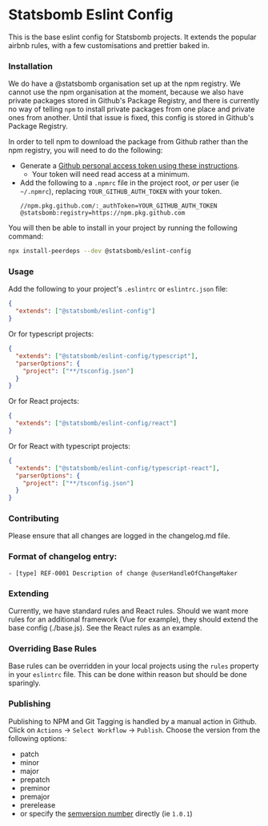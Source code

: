 # Statsbomb Eslint Config

This is the base eslint config for Statsbomb projects.
It extends the popular airbnb rules, with a few customisations and prettier baked in.

### Installation

We do have a @statsbomb organisation set up at the npm registry.
We cannot use the npm organisation at the moment, because we also have private packages stored in Github's Package Registry, and there is currently no way of telling `npm` to install private packages from one place and private ones from another.
Until that issue is fixed, this config is stored in Github's Package Registry.

In order to tell npm to download the package from Github rather than the npm registry, you will need to do the following:

- Generate a [Github personal access token using these instructions](https://docs.github.com/en/github/authenticating-to-github/creating-a-personal-access-token).
  - Your token will need read access at a minimum.
- Add the following to a `.npmrc` file in the project root, _or_ per user (ie `~/.npmrc`), replacing `YOUR_GITHUB_AUTH_TOKEN` with your token.
  ```
  //npm.pkg.github.com/:_authToken=YOUR_GITHUB_AUTH_TOKEN
  @statsbomb:registry=https://npm.pkg.github.com
  ```

You will then be able to install in your project by running the following command:

```bash
npx install-peerdeps --dev @statsbomb/eslint-config
```

### Usage

Add the following to your project's `.eslintrc` or `eslintrc.json` file:

```json
{
  "extends": ["@statsbomb/eslint-config"]
}
```

Or for typescript projects:

```json
{
  "extends": ["@statsbomb/eslint-config/typescript"],
  "parserOptions": {
    "project": ["**/tsconfig.json"]
  }
}
```

Or for React projects:

```json
{
  "extends": ["@statsbomb/eslint-config/react"]
}
```

Or for React with typescript projects:

```json
{
  "extends": ["@statsbomb/eslint-config/typescript-react"],
  "parserOptions": {
    "project": ["**/tsconfig.json"]
  }
}
```

### Contributing

Please ensure that all changes are logged in the changelog.md file.

### Format of changelog entry:
```mdx
- [type] REF-0001 Description of change @userHandleOfChangeMaker
```

### Extending

Currently, we have standard rules and React rules.
Should we want more rules for an additional framework (Vue for example), they should extend the base config (./base.js).
See the React rules as an example.

### Overriding Base Rules

Base rules can be overridden in your local projects using the `rules` property in your `eslintrc` file.
This can be done within reason but should be done sparingly.

### Publishing

Publishing to NPM and Git Tagging is handled by a manual action in Github.
Click on `Actions` -> `Select Workflow` -> `Publish`.
Choose the version from the following options:

- patch
- minor
- major
- prepatch
- preminor
- premajor
- prerelease
- or specify the [semversion number](https://semver.org/) directly (ie `1.0.1`)

